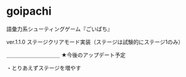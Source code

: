 # goipachi
語彙力系シューティングゲーム『ごいぱち』

ver.1.1.0 ステージクリアモード実装（ステージは試験的にステージ1のみ）

＿＿＿＿＿＿＿＿＿＿
★今後のアップデート予定

・とりあえずステージを増やす
